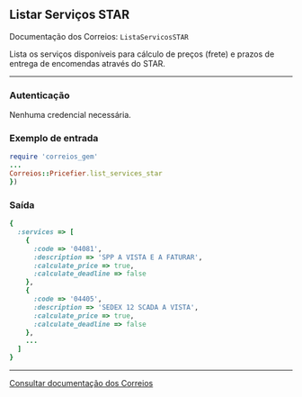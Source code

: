 ## Listar Serviços STAR

Documentação dos Correios: `ListaServicosSTAR`

Lista os serviços disponíveis para cálculo de preços (frete) e prazos de entrega de encomendas através do STAR.

____

### Autenticação
Nenhuma credencial necessária.

### Exemplo de entrada

```ruby
require 'correios_gem'
...
Correios::Pricefier.list_services_star
})

```

### Saída

```ruby
{
  :services => [
    {
      :code => '04081',
      :description => 'SPP A VISTA E A FATURAR',
      :calculate_price => true,
      :calculate_deadline => false
    },
    {
      :code => '04405',
      :description => 'SEDEX 12 SCADA A VISTA',
      :calculate_price => true,
      :calculate_deadline => false
    },
    ...
  ]
}
```
---

[Consultar documentação dos Correios](http://ws.correios.com.br/calculador/CalcPrecoPrazo.asmx)
